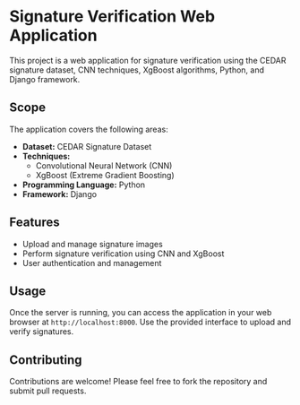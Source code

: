 # Signature Verification Web Application

This project is a web application for signature verification using the CEDAR signature dataset, CNN techniques, XgBoost algorithms, Python, and Django framework.

## Scope

The application covers the following areas:

- **Dataset:** CEDAR Signature Dataset
- **Techniques:**
  - Convolutional Neural Network (CNN)
  - XgBoost (Extreme Gradient Boosting)
- **Programming Language:** Python
- **Framework:** Django

## Features

- Upload and manage signature images
- Perform signature verification using CNN and XgBoost
- User authentication and management

## Usage

Once the server is running, you can access the application in your web browser at `http://localhost:8000`. Use the provided interface to upload and verify signatures.

## Contributing

Contributions are welcome! Please feel free to fork the repository and submit pull requests.
